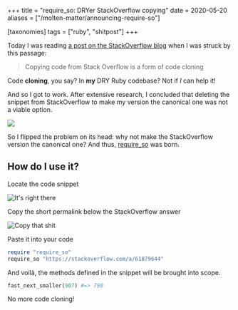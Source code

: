 +++
title = "require_so: DRYer StackOverflow copying"
date = 2020-05-20
aliases = ["/molten-matter/announcing-require-so"]

[taxonomies]
tags = ["ruby", "shitpost"]
+++

Today I was reading [a post on the StackOverflow blog](https://stackoverflow.blog/2020/05/20/good-coders-borrow-great-coders-steal/?cb=1)
when I was struck by this passage:

> Copying code from Stack Overflow is a form of code cloning

Code **cloning**, you say? In **my** DRY Ruby codebase? Not if *I* can help it!

And so I got to work. After extensive research, I concluded that deleting the snippet from StackOverflow
to make my version the canonical one was not a viable option.

![](how-to-delete.jpg)

So I flipped the problem on its head: why not make the StackOverflow version the canonical one?
And thus, [require_so](https://github.com/steinuil/require_so) was born.

## How do I use it?

Locate the code snippet

![It's right there](answer.jpg)

Copy the short permalink below the StackOverflow answer

![Copy that shit](share.jpg)

Paste it into your code

```ruby
require "require_so"
require_so "https://stackoverflow.com/a/61879644"
```

And voilà, the methods defined in the snippet will be brought into scope.

```ruby
fast_next_smaller(907) #=> 790
```

No more code cloning!

